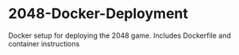 # 2048-Docker-Deployment
Docker setup for deploying the 2048 game. Includes Dockerfile and container instructions


